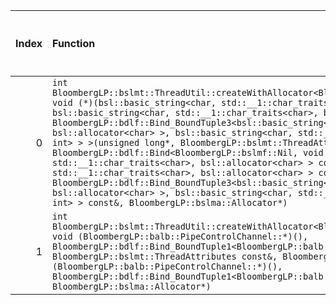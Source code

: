 |   Index | Function                                                                                                                                                                                                                                                                                                                                                                                                                                                                                                                                                                                                                                                                                                                                                                                                                                                                                                                                                                                                                                                   |   Difference in number of lines |   Function size difference in bytes | Disassembly                                                            |   Number of lines in `assume` build |   Number of bytes in `assume` build |   Number of lines in `none` build |   Number of bytes in `none` build |
|--------:|:-----------------------------------------------------------------------------------------------------------------------------------------------------------------------------------------------------------------------------------------------------------------------------------------------------------------------------------------------------------------------------------------------------------------------------------------------------------------------------------------------------------------------------------------------------------------------------------------------------------------------------------------------------------------------------------------------------------------------------------------------------------------------------------------------------------------------------------------------------------------------------------------------------------------------------------------------------------------------------------------------------------------------------------------------------------|--------------------------------:|------------------------------------:|:-----------------------------------------------------------------------|------------------------------------:|------------------------------------:|----------------------------------:|----------------------------------:|
|       0 | `int BloombergLP::bslmt::ThreadUtil::createWithAllocator<BloombergLP::bdlf::Bind<BloombergLP::bslmf::Nil, void (*)(bsl::basic_string<char, std::__1::char_traits<char>, bsl::allocator<char> > const&, bsl::basic_string<char, std::__1::char_traits<char>, bsl::allocator<char> > const&, int), BloombergLP::bdlf::Bind_BoundTuple3<bsl::basic_string<char, std::__1::char_traits<char>, bsl::allocator<char> >, bsl::basic_string<char, std::__1::char_traits<char>, bsl::allocator<char> >, int> > >(unsigned long*, BloombergLP::bslmt::ThreadAttributes const&, BloombergLP::bdlf::Bind<BloombergLP::bslmf::Nil, void (*)(bsl::basic_string<char, std::__1::char_traits<char>, bsl::allocator<char> > const&, bsl::basic_string<char, std::__1::char_traits<char>, bsl::allocator<char> > const&, int), BloombergLP::bdlf::Bind_BoundTuple3<bsl::basic_string<char, std::__1::char_traits<char>, bsl::allocator<char> >, bsl::basic_string<char, std::__1::char_traits<char>, bsl::allocator<char> >, int> > const&, BloombergLP::bslma::Allocator*)` |                              -7 |                                 -16 | [Assumed](0.assume.s.txt), [Ignored](0.none.s.txt), [Diff](0.diff.txt) |                                 624 |                             4256880 |                               640 |                           4256880 |
|       1 | `int BloombergLP::bslmt::ThreadUtil::createWithAllocator<BloombergLP::bdlf::Bind<BloombergLP::bslmf::Nil, void (BloombergLP::balb::PipeControlChannel::*)(), BloombergLP::bdlf::Bind_BoundTuple1<BloombergLP::balb::PipeControlChannel*> > >(unsigned long*, BloombergLP::bslmt::ThreadAttributes const&, BloombergLP::bdlf::Bind<BloombergLP::bslmf::Nil, void (BloombergLP::balb::PipeControlChannel::*)(), BloombergLP::bdlf::Bind_BoundTuple1<BloombergLP::balb::PipeControlChannel*> > const&, BloombergLP::bslma::Allocator*)`                                                                                                                                                                                                                                                                                                                                                                                                                                                                                                                       |                              -8 |                                 -32 | [Assumed](1.assume.s.txt), [Ignored](1.none.s.txt), [Diff](1.diff.txt) |                                 336 |                             4262208 |                               368 |                           4262224 |